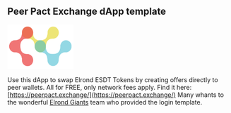 ## Peer Pact Exchange dApp template 

<img id="pic128540" width="150" height="100" 
src="/public/logos/LOGO_HD_Img.png" >
 
Use this dApp to swap Elrond ESDT Tokens by creating offers directly to peer wallets. All for FREE, only network fees apply. Find it here: [https://peerpact.exchange/](https://peerpact.exchange/)
Many whants to the wonderful <a href="https://elrondgiants.com/">Elrond Giants</a> team who provided the login template. 


